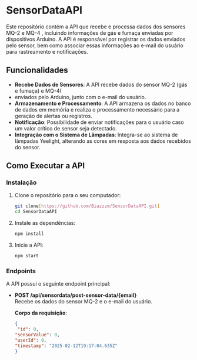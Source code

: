 # SensorDataAPI

Este repositório contém a API que recebe e processa dados dos sensores MQ-2 e MQ-4 , incluindo informações de gás e fumaça enviadas por dispositivos Arduino. A API é responsável por registrar os dados enviados pelo sensor, bem como associar essas informações ao e-mail do usuário para rastreamento e notificações.

## Funcionalidades

- **Recebe Dados de Sensores**: A API recebe dados do sensor MQ-2 (gás e fumaça) e MQ-4(
-  enviados pelo Arduino, junto com o e-mail do usuário.
- **Armazenamento e Processamento**: A API armazena os dados no banco de dados em memória e realiza o processamento necessário para a geração de alertas ou registros.
- **Notificação**: Possibilidade de enviar notificações para o usuário caso um valor crítico de sensor seja detectado.
- **Integração com o Sistema de Lâmpadas**: Integra-se ao sistema de lâmpadas Yeelight, alterando as cores em resposta aos dados recebidos do sensor.

## Como Executar a API

### Instalação

1. Clone o repositório para o seu computador:

    ```bash
    git clone[https://github.com/Biazzzm/SensorDataAPI.git]
    cd SensorDataAPI
    ```

2. Instale as dependências:

    ```bash
    npm install
    ```

3. Inicie a API:

    ```bash
    npm start
    ```

### Endpoints

A API possui o seguinte endpoint principal:

- **POST /api/sensordata/post-sensor-data/{email}**  
  Recebe os dados do sensor MQ-2 e o e-mail do usuário.

  **Corpo da requisição**:
  ```json
  {
   "id": 0,
  "sensorValue": 0,
  "userId": 0,
  "timestamp": "2025-02-12T19:17:04.635Z"
  }

